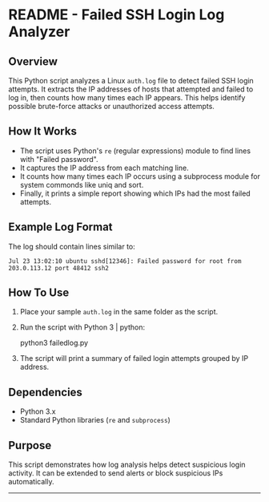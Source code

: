 # README - Failed SSH Login Log Analyzer

## Overview

This Python script analyzes a Linux `auth.log` file to detect failed SSH login attempts.
It extracts the IP addresses of hosts that attempted and failed to log in, then counts how many times each IP appears.
This helps identify possible brute-force attacks or unauthorized access attempts.

## How It Works

- The script uses Python's `re` (regular expressions) module to find lines with "Failed password".
- It captures the IP address from each matching line.
- It counts how many times each IP occurs using a subprocess module for system commonds like uniq and sort.
- Finally, it prints a simple report showing which IPs had the most failed attempts.

## Example Log Format

The log should contain lines similar to:

    Jul 23 13:02:10 ubuntu sshd[12346]: Failed password for root from 203.0.113.12 port 48412 ssh2

## How To Use

1. Place your sample `auth.log` in the same folder as the script.
2. Run the script with Python 3 | python:

    python3 failedlog.py

3. The script will print a summary of failed login attempts grouped by IP address.

## Dependencies

- Python 3.x
- Standard Python libraries (`re` and `subprocess`)

## Purpose

This script demonstrates how log analysis helps detect suspicious login activity.
It can be extended to send alerts or block suspicious IPs automatically.

---

